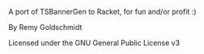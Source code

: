 A port of TSBannerGen to Racket, for fun and/or profit :)

By Remy Goldschmidt

Licensed under the GNU General Public License v3
